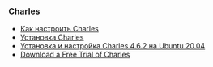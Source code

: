### Charles

- [Как настроить Charles](
https://habr.com/ru/companies/cleverpumpkin/articles/701700/)<br/>
- [Установка Charles](
https://timeweb.com/ru/community/articles/pogruzhenie-v-udivitelnyy-mir-charles)<br/>
- [Установка и настройка Charles 4.6.2 на Ubuntu 20.04](
https://habr.com/ru/articles/657489/)<br/>
- [Download a Free Trial of Charles](
https://www.charlesproxy.com/download/latest-release/)<br/>
